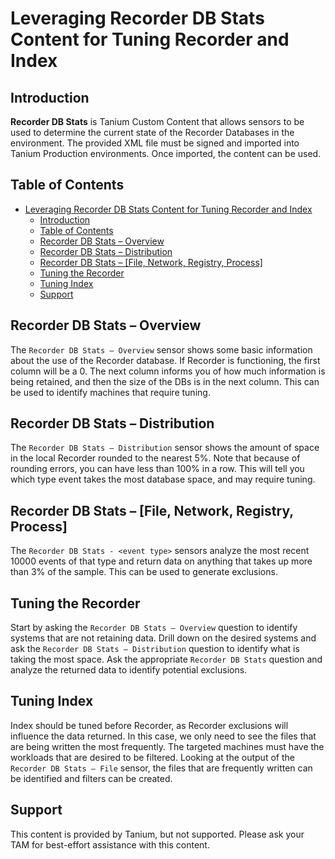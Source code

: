 # Leveraging Recorder DB Stats Content for Tuning Recorder and Index
## Introduction
**Recorder DB Stats** is Tanium Custom Content that allows sensors to be used to determine the current state of the Recorder Databases in the environment. The provided XML file must be signed and imported into Tanium Production environments. Once imported, the content can be used.

## Table of Contents
- [Leveraging Recorder DB Stats Content for Tuning Recorder and Index](#leveraging-recorder-db-stats-content-for-tuning-recorder-and-index)
  - [Introduction](#introduction)
  - [Table of Contents](#table-of-contents)
  - [Recorder DB Stats – Overview](#recorder-db-stats--overview)
  - [Recorder DB Stats – Distribution](#recorder-db-stats--distribution)
  - [Recorder DB Stats – [File, Network, Registry, Process]](#recorder-db-stats--file-network-registry-process)
  - [Tuning the Recorder](#tuning-the-recorder)
  - [Tuning Index](#tuning-index)
  - [Support](#support)

## Recorder DB Stats – Overview
The `Recorder DB Stats – Overview` sensor shows some basic information about the use of the Recorder database. If Recorder is functioning, the first column will be a 0. The next column informs you of how much information is being retained, and then the size of the DBs is in the next column. This can be used to identify machines that require tuning.

## Recorder DB Stats – Distribution 
The `Recorder DB Stats – Distribution` sensor shows the amount of space in the local Recorder rounded to the nearest 5%. Note that because of rounding errors, you can have less than 100% in a row. This will tell you which type event takes the most database space, and may require tuning.

## Recorder DB Stats – [File, Network, Registry, Process]
The `Recorder DB Stats - <event type>` sensors analyze the most recent 10000 events of that type and return data on anything that takes up more than 3% of the sample. This can be used to generate exclusions.

## Tuning the Recorder
Start by asking the `Recorder DB Stats – Overview` question to identify systems that are not retaining data. Drill down on the desired systems and ask the `Recorder DB Stats – Distribution` question to identify what is taking the most space. Ask the appropriate `Recorder DB Stats` question and analyze the returned data to identify potential exclusions. 

## Tuning Index
Index should be tuned before Recorder, as Recorder exclusions will influence the data returned. In this case, we only need to see the files that are being written the most frequently. The targeted machines must have the workloads that are desired to be filtered. Looking at the output of the `Recorder DB Stats – File` sensor, the files that are frequently written can be identified and filters can be created.

## Support
This content is provided by Tanium, but not supported. Please ask your TAM for best-effort assistance with this content.